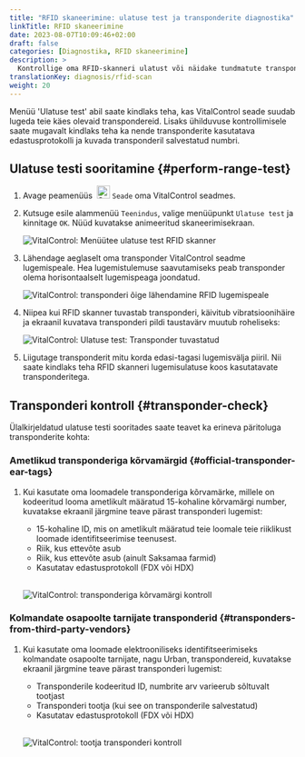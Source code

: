 ```yaml
---
title: "RFID skaneerimine: ulatuse test ja transponderite diagnostika"
linkTitle: RFID skaneerimine
date: 2023-08-07T10:09:46+02:00
draft: false
categories: [Diagnostika, RFID skaneerimine]
description: >
  Kontrollige oma RFID-skanneri ulatust või näidake tundmatute transponderite lugemisprotokolli ja salvestatud numbreid.
translationKey: diagnosis/rfid-scan
weight: 20
---
```


Menüü 'Ulatuse test' abil saate kindlaks teha, kas VitalControl seade suudab lugeda teie käes olevaid transpondereid. Lisaks ühilduvuse kontrollimisele saate mugavalt kindlaks teha ka nende transponderite kasutatava edastusprotokolli ja kuvada transponderil salvestatud numbri.

## Ulatuse testi sooritamine {#perform-range-test}

1. Avage peamenüüs &nbsp;<img src="/icons/device.svg" width="23" align="bottom" alt="Seade" /> `Seade` oma VitalControl seadmes.

1. Kutsuge esile alammenüü `Teenindus`, valige menüüpunkt `Ulatuse test` ja kinnitage `OK`. Nüüd kuvatakse animeeritud skaneerimisekraan.

    ![VitalControl: Menüütee ulatuse test RFID skanner](../images/rangetest.png "RFID skanneri ulatuse test")

1.  Lähendage aeglaselt oma transponder VitalControl seadme lugemispeale. Hea lugemistulemuse saavutamiseks peab transponder olema horisontaalselt lugemispeaga joondatud.

    ![VitalControl: transponderi õige lähendamine RFID lugemispeale](/images/diagnosis/transponderscan.svg "Õige transponderi skaneerimine")

1. Niipea kui RFID skanner tuvastab transponderi, käivitub vibratsioonihäire ja ekraanil kuvatava transponderi pildi taustavärv muutub roheliseks:

   ![VitalControl: Ulatuse test: Transponder tuvastatud](../images/transponder-detected.png "Transponder tuvastatud")

1. Liigutage transponderit mitu korda edasi-tagasi lugemisvälja piiril. Nii saate kindlaks teha RFID skanneri lugemisulatuse koos kasutatavate transponderitega.

## Transponderi kontroll {#transponder-check}

Ülalkirjeldatud ulatuse testi sooritades saate teavet ka erineva päritoluga transponderite kohta:

### Ametlikud transponderiga kõrvamärgid {#official-transponder-ear-tags}

1. Kui kasutate oma loomadele transponderiga kõrvamärke, millele on kodeeritud looma ametlikult määratud 15-kohaline kõrvamärgi number, kuvatakse ekraanil järgmine teave pärast transponderi lugemist:

    - 15-kohaline ID, mis on ametlikult määratud teie loomale teie riiklikust loomade identifitseerimise teenusest.
    - Riik, kus ettevõte asub
    - Riik, kus ettevõte asub (ainult Saksamaa farmid)
    - Kasutatav edastusprotokoll (FDX või HDX)
    <br>

    ![VitalControl: transponderiga kõrvamärgi kontroll](../images/transponder-official.png "Info ametlik transponderiga kõrvamärk")

### Kolmandate osapoolte tarnijate transponderid {#transponders-from-third-party-vendors}

1. Kui kasutate oma loomade elektrooniliseks identifitseerimiseks kolmandate osapoolte tarnijate, nagu Urban, transpondereid, kuvatakse ekraanil järgmine teave pärast transponderi lugemist:

    - Transponderile kodeeritud ID, numbrite arv varieerub sõltuvalt tootjast
    - Transponderi tootja (kui see on transponderile salvestatud)
    - Kasutatav edastusprotokoll (FDX või HDX)
    <br>

    ![VitalControl: tootja transponderi kontroll](../images/transponder-manufacturer.png "Info tootja transponder")
